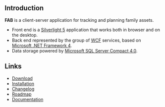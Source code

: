 Introduction
------------

**FAB** is a client-server application for tracking and planning family assets.

* Front end is a [Silverlight 5](http://www.microsoft.com/silverlight/) application that works both in browser and on the desktop.
* Back end represented by the group of [WCF](http://msdn.microsoft.com/en-us/netframework/aa663324) services, based on [Microsoft .NET Framework 4](http://www.microsoft.com/download/en/details.aspx?id=17851).
* Data storage powered by [Microsoft SQL Server Compact 4.0](http://www.microsoft.com/download/en/details.aspx?id=17876).

Links
--------

* [Download](https://bitbucket.org/sevenate/fab/downloads)
* [Installation](https://bitbucket.org/sevenate/fab/wiki/Installation)
* [Changelog](https://bitbucket.org/sevenate/fab/wiki/Changelog)
* [Roadmap](https://bitbucket.org/sevenate/fab/wiki/Roadmap)
* [Documentation](https://bitbucket.org/sevenate/fab/wiki/Documentation)